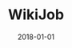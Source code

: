 ---
layout: site
title: "WikiJob"
date: 2018-01-01
categories: [community]
version: 1.6.6
major: 1
minor: 6
patch: 6
slug: wikijob
link: https://www.wikijob.co.uk/
submitter: lpolepeddi
permalink: /sites/:slug
---